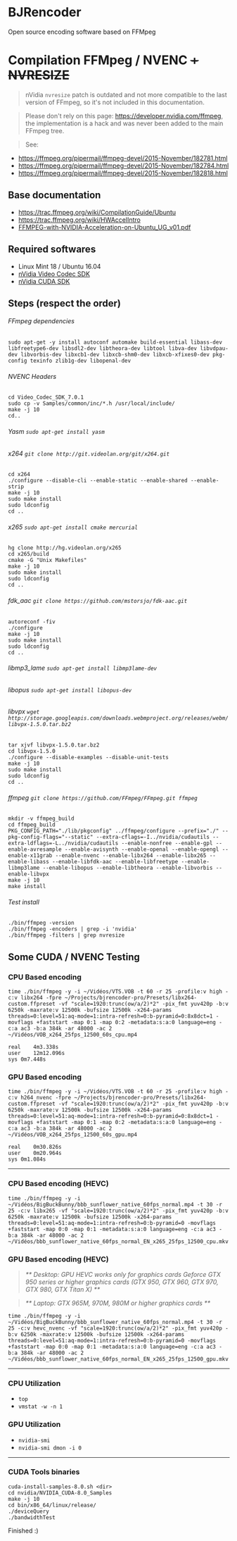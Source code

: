 # BJRencoder

Open source encoding software based on FFMpeg

# Compilation FFMpeg / NVENC ~~+ NVRESIZE~~
> nVidia `nvresize` patch is outdated and not more compatible to the last version of FFmpeg, so it's not included in this documentation.

> Please don't rely on this page: https://developer.nvidia.com/ffmpeg, the implementation is a hack and was never been added to the main FFmpeg tree.

> See:
* https://ffmpeg.org/pipermail/ffmpeg-devel/2015-November/182781.html
* https://ffmpeg.org/pipermail/ffmpeg-devel/2015-November/182784.html
* https://ffmpeg.org/pipermail/ffmpeg-devel/2015-November/182818.html

## Base documentation

* https://trac.ffmpeg.org/wiki/CompilationGuide/Ubuntu
* https://trac.ffmpeg.org/wiki/HWAccelIntro
* [FFMPEG-with-NVIDIA-Acceleration-on-Ubuntu_UG_v01.pdf](http://developer.download.nvidia.com/compute/redist/ffmpeg/1511-patch/FFMPEG-with-NVIDIA-Acceleration-on-Ubuntu_UG_v01.pdf)

## Required softwares

* Linux Mint 18 / Ubuntu 16.04
* [nVidia Video Codec SDK](https://developer.nvidia.com/nvidia-video-codec-sdk)
* [nVidia CUDA SDK](https://developer.nvidia.com/cuda-downloads)

## Steps (respect the order)

###### FFmpeg dependencies

```shell
sudo apt-get -y install autoconf automake build-essential libass-dev libfreetype6-dev libsdl2-dev libtheora-dev libtool libva-dev libvdpau-dev libvorbis-dev libxcb1-dev libxcb-shm0-dev libxcb-xfixes0-dev pkg-config texinfo zlib1g-dev libopenal-dev
```

###### NVENC Headers

```shell
cd Video_Codec_SDK_7.0.1
sudo cp -v Samples/common/inc/*.h /usr/local/include/
make -j 10
cd..
```

###### Yasm `sudo apt-get install yasm`

###### x264 `git clone http://git.videolan.org/git/x264.git`

```shell
cd x264
./configure --disable-cli --enable-static --enable-shared --enable-strip
make -j 10
sudo make install
sudo ldconfig
cd ..
```

###### x265 `sudo apt-get install cmake mercurial`

```shell
hg clone http://hg.videolan.org/x265
cd x265/build
cmake -G "Unix Makefiles"
make -j 10
sudo make install
sudo ldconfig
cd ..
```

###### fdk_aac `git clone https://github.com/mstorsjo/fdk-aac.git`

```shell
autoreconf -fiv
./configure
make -j 10
sudo make install
sudo ldconfig
cd ..
```

###### libmp3_lame `sudo apt-get install libmp3lame-dev`

###### libopus `sudo apt-get install libopus-dev`

###### libvpx `wget http://storage.googleapis.com/downloads.webmproject.org/releases/webm/libvpx-1.5.0.tar.bz2`

```shell
tar xjvf libvpx-1.5.0.tar.bz2
cd libvpx-1.5.0
./configure --disable-examples --disable-unit-tests
make -j 10
sudo make install
sudo ldconfig
cd ..
```

###### ffmpeg `git clone https://github.com/FFmpeg/FFmpeg.git ffmpeg`

```shell
mkdir -v ffmpeg_build
cd ffmpeg_build
PKG_CONFIG_PATH="./lib/pkgconfig" ../ffmpeg/configure --prefix="./" --pkg-config-flags="--static" --extra-cflags=-I../nvidia/cudautils --extra-ldflags=-L../nvidia/cudautils --enable-nonfree --enable-gpl --enable-avresample --enable-avisynth --enable-openal --enable-opengl --enable-x11grab --enable-nvenc --enable-libx264 --enable-libx265 --enable-libass --enable-libfdk-aac --enable-libfreetype --enable-libmp3lame --enable-libopus --enable-libtheora --enable-libvorbis --enable-libvpx
make -j 10
make install
```

###### Test install

```shell
./bin/ffmpeg -version
./bin/ffmpeg -encoders | grep -i 'nvidia'
./bin/ffmpeg -filters | grep nvresize
```

## Some CUDA / NVENC Testing
### CPU Based encoding

```shell
time ./bin/ffmpeg -y -i ~/Vidéos/VTS.VOB -t 60 -r 25 -profile:v high -c:v libx264 -fpre ~/Projects/bjrencoder-pro/Presets/libx264-custom.ffpreset -vf "scale=1920:trunc(ow/a/2)*2" -pix_fmt yuv420p -b:v 6250k -maxrate:v 12500k -bufsize 12500k -x264-params threads=0:level=51:aq-mode=1:intra-refresh=0:b-pyramid=0:8x8dct=1 -movflags +faststart -map 0:1 -map 0:2 -metadata:s:a:0 language=eng -c:a ac3 -b:a 384k -ar 48000 -ac 2 ~/Vidéos/VOB_x264_25fps_12500_60s_cpu.mp4
```

	real	4m3.338s
	user	12m12.096s
	sys	0m7.448s

### GPU Based encoding

```shell
time ./bin/ffmpeg -y -i ~/Vidéos/VTS.VOB -t 60 -r 25 -profile:v high -c:v h264_nvenc -fpre ~/Projects/bjrencoder-pro/Presets/libx264-custom.ffpreset -vf "scale=1920:trunc(ow/a/2)*2" -pix_fmt yuv420p -b:v 6250k -maxrate:v 12500k -bufsize 12500k -x264-params threads=0:level=51:aq-mode=1:intra-refresh=0:b-pyramid=0:8x8dct=1 -movflags +faststart -map 0:1 -map 0:2 -metadata:s:a:0 language=eng -c:a ac3 -b:a 384k -ar 48000 -ac 2 ~/Vidéos/VOB_x264_25fps_12500_60s_gpu.mp4
```

	real	0m30.826s
	user	0m20.964s
	sys	0m1.084s

***

### CPU Based encoding (HEVC)

```shell
time ./bin/ffmpeg -y -i ~/Vidéos/BigBuckBunny/bbb_sunflower_native_60fps_normal.mp4 -t 30 -r 25 -c:v libx265 -vf "scale=1920:trunc(ow/a/2)*2" -pix_fmt yuv420p -b:v 6250k -maxrate:v 12500k -bufsize 12500k -x264-params threads=0:level=51:aq-mode=1:intra-refresh=0:b-pyramid=0 -movflags +faststart -map 0:0 -map 0:1 -metadata:s:a:0 language=eng -c:a ac3 -b:a 384k -ar 48000 -ac 2 ~/Vidéos/bbb_sunflower_native_60fps_normal_EN_x265_25fps_12500_cpu.mkv
```

### GPU Based encoding (HEVC)

>_** Desktop: GPU HEVC works only for graphics cards Geforce GTX 950 series or higher graphics cards (GTX 950, GTX 960, GTX 970, GTX 980, GTX Titan X) **_

>_** Laptop: GTX 965M, 970M, 980M or higher graphics cards **_

```shell
time ./bin/ffmpeg -y -i ~/Vidéos/BigBuckBunny/bbb_sunflower_native_60fps_normal.mp4 -t 30 -r 25 -c:v hevc_nvenc -vf "scale=1920:trunc(ow/a/2)*2" -pix_fmt yuv420p -b:v 6250k -maxrate:v 12500k -bufsize 12500k -x264-params threads=0:level=51:aq-mode=1:intra-refresh=0:b-pyramid=0 -movflags +faststart -map 0:0 -map 0:1 -metadata:s:a:0 language=eng -c:a ac3 -b:a 384k -ar 48000 -ac 2 ~/Vidéos/bbb_sunflower_native_60fps_normal_EN_x265_25fps_12500_gpu.mkv
```

***

### CPU Utilization

* `top`
* `vmstat -w -n 1`

### GPU Utilization

* `nvidia-smi`
* `nvidia-smi dmon -i 0`

***

### CUDA Tools binaries

```shell
cuda-install-samples-8.0.sh <dir>
cd nvidia/NVIDIA_CUDA-8.0_Samples
make -j 10
cd bin/x86_64/linux/release/
./deviceQuery
./bandwidthTest
```

Finished :)
